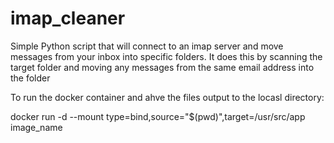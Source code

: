 # imap_cleaner

Simple Python script that will connect to an imap server and move messages from your inbox into specific folders. It does this by scanning the target folder and moving any messages from the same email address into the folder

To run the docker container and ahve the files output to the locasl directory:

docker run -d --mount type=bind,source="$(pwd)",target=/usr/src/app  image_name

